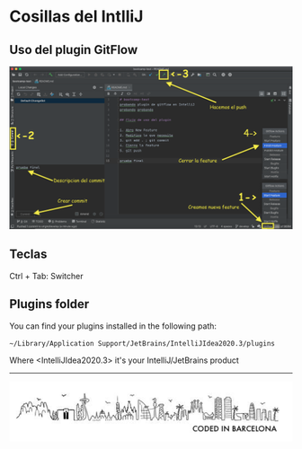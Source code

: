 # Cosillas del IntlliJ

## Uso del plugin GitFlow

<img src="img/PluginGitFlowIntelliJ.png">

## Teclas

Ctrl + Tab: Switcher

## Plugins folder

You can find your plugins installed in the following path:

```code
~/Library/Application Support/JetBrains/IntelliJIdea2020.3/plugins
```

Where <IntelliJIdea2020.3> it's your IntelliJ/JetBrains product

---
<!-- Pit i Collons -->
![Coded In Barcelona](https://raw.githubusercontent.com/leguim-repo/leguim-repo/master/img/currentfooter.png)
<!-- 
⇧⌥
⇧⌘
↓
↑
-->  
